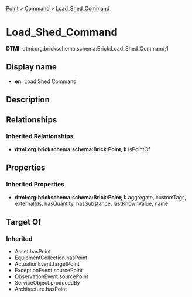 [Point](../../Point.md) > [Command](../Command.md) > [Load_Shed_Command](.)
# Load_Shed_Command
**DTMI:** dtmi:org:brickschema:schema:Brick:Load_Shed_Command;1
## Display name
- **en:** Load Shed Command
## Description
## Relationships
### Inherited Relationships
* **dtmi:org:brickschema:schema:Brick:Point;1:** isPointOf
## Properties
### Inherited Properties
* **dtmi:org:brickschema:schema:Brick:Point;1:** aggregate, customTags, externalIds, hasQuantity, hasSubstance, lastKnownValue, name
## Target Of
### Inherited
* Asset.hasPoint
* EquipmentCollection.hasPoint
* ActuationEvent.targetPoint
* ExceptionEvent.sourcePoint
* ObservationEvent.sourcePoint
* ServiceObject.producedBy
* Architecture.hasPoint
